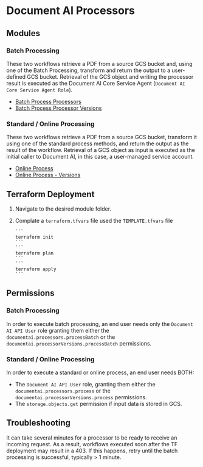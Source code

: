 # Document AI Processors

## Modules 

### Batch Processing 
These two workflows retrieve a PDF from a source GCS bucket and, using one of the Batch Processing, transform and return the output to a user-defined GCS bucket.
Retrieval of the GCS object and writing the processor result is executed as the Document AI Core Service Agent (`Document AI Core Service Agent Role`).

- [Batch Process Processors](./batch-process/README.md)
- [Batch Process Processor Versions](./batch-processVersions/README.md)

### Standard / Online Processing
These two workflows retrieve a PDF from a source GCS bucket, transform it using one of the standard process methods, and return the output as the result of the workflow.
Retrieval of a GCS object as input is executed as the initial caller to Document AI, in this case, a user-managed service account.

- [Online Process](./process/README.md)
- [Online Process -  Versions](./processVersions/README.md)


## Terraform Deployment
1. Navigate to the desired module folder.
2. Complate a `terraform.tfvars` file used the `TEMPLATE.tfvars` file


       ```
       terraform init
       ```   
       ```
       terraform plan
       ```  
       ```
       terraform apply
       ```  



## Permissions

### Batch Processing

In order to execute batch processing, an end user needs only the `Document AI API User` role granting them either the `documentai.processors.processBatch` or the `documentai.processorVersions.processBatch` permissions.

### Standard / Online Processing

In order to execute a standard or online process, an end user needs BOTH:
-  The `Document AI API User` role, granting them either the `documentai.processors.process` or the `documentai.processorVersions.process` permissions.
-  The `storage.objects.get` permission if input data is stored in GCS.


## Troubleshooting
It can take several minutes for a processor to be ready to receive an incoming request. As a result, workflows executed soon after the TF deployment may result in a 403. 
If this happens, retry until the batch processing is successful, typically > 1 minute.

